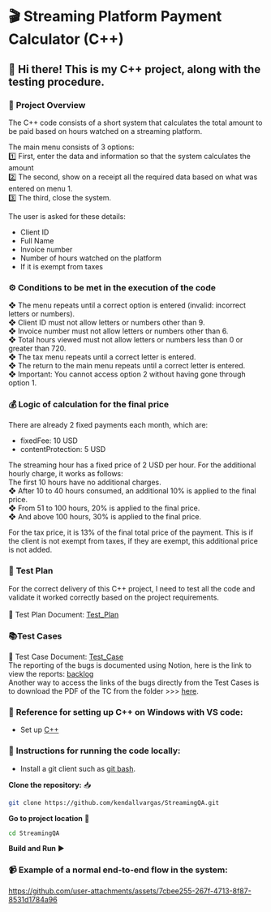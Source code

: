 # 🎬 Streaming Platform Payment Calculator (C++) 

## 👋 Hi there! This is my C++ project, along with the testing procedure. 

### 🎯 **Project Overview**
The C++ code consists of a short system that calculates the total amount to be paid based on hours watched on a streaming platform.

The main menu consists of 3 options: <br/>
1️⃣ First, enter the data and information so that the system calculates the amount<br/>
2️⃣ The second, show on a receipt all the required data based on what was entered on menu 1.<br/>
3️⃣ The third, close the system.<br/>

The user is asked for these details:<br/>
- Client ID<br/>
- Full Name<br/>
- Invoice number<br/>
- Number of hours watched on the platform<br/>
- If it is exempt from taxes

### ⚙️ **Conditions to be met in the execution of the code**
❖ The menu repeats until a correct option is entered (invalid: incorrect letters or numbers).<br/>
❖ Client ID must not allow letters or numbers other than 9.<br/>
❖ Invoice number must not allow letters or numbers other than 6.<br/>
❖ Total hours viewed must not allow letters or numbers less than 0 or greater than 720.<br/>
❖ The tax menu repeats until a correct letter is entered.<br/>
❖ The return to the main menu repeats until a correct letter is entered.<br/>
❖ Important: You cannot access option 2 without having gone through option 1.

### 💰 **Logic of calculation for the final price**
There are already 2 fixed payments each month, which are:<br/>
- fixedFee: 10 USD<br/>
- contentProtection: 5 USD

The streaming hour has a fixed price of 2 USD per hour. For the additional hourly charge, it works as follows:<br/>
The first 10 hours have no additional charges.<br/>
❖ After 10 to 40 hours consumed, an additional 10% is applied to the final price.<br/>
❖ From 51 to 100 hours, 20% is applied to the final price.<br/>
❖ And above 100 hours, 30% is applied to the final price.

For the tax price, it is 13% of the final total price of the payment. This is if the client is not exempt from taxes, if they are exempt, this additional price is not added.

### 🧪 **Test Plan**
For the correct delivery of this C++ project, I need to test all the code and validate it worked correctly based on the project requirements. <br/><br/>
📄 Test Plan Document: [Test_Plan](https://github.com/kendallvargas/StreamingQA/blob/master/QA%20Section/Test_Plan.pdf)

### 📚**Test Cases**
📄 Test Case Document: [Test_Case](https://github.com/kendallvargas/StreamingQA/blob/master/QA%20Section/Test_Cases_Streaming.pdf) <br/>
The reporting of the bugs is documented using Notion, here is the link to view the reports: [backlog](https://kendallvargas.notion.site/Streaming-Project-Bug-Report-List-129a2534d25a80d5bee2f764a4ffb6b2)<br/>
Another way to access the links of the bugs directly from the Test Cases is to download the PDF of the TC from the folder >>> [here](https://github.com/kendallvargas/StreamingQA/blob/master/QA%20Section/Test_Cases_Streaming.pdf).

### 🔧 **Reference for setting up C++ on Windows with VS code:**
- Set up [C++](https://code.visualstudio.com/docs/languages/)

### 🚀 **Instructions for running the code locally:**
- Install a git client such as [git bash](https://git-scm.com/downloads).

**Clone the repository:** 📥
```bash
git clone https://github.com/kendallvargas/StreamingQA.git
```

**Go to project location** 📂
```bash
cd StreamingQA
```

**Build and Run** ▶️

### 📹 **Example of a normal end-to-end flow in the system:**

https://github.com/user-attachments/assets/7cbee255-267f-4713-8f87-8531d1784a96

